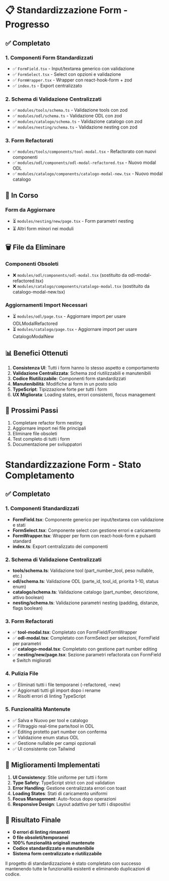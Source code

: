 # 📋 Standardizzazione Form - Progresso

## ✅ Completato

### 1. Componenti Form Standardizzati
- ✅ `FormField.tsx` - Input/textarea generico con validazione
- ✅ `FormSelect.tsx` - Select con opzioni e validazione  
- ✅ `FormWrapper.tsx` - Wrapper con react-hook-form + zod
- ✅ `index.ts` - Export centralizzato

### 2. Schema di Validazione Centralizzati
- ✅ `modules/tools/schema.ts` - Validazione tools con zod
- ✅ `modules/odl/schema.ts` - Validazione ODL con zod
- ✅ `modules/catalogo/schema.ts` - Validazione catalogo con zod
- ✅ `modules/nesting/schema.ts` - Validazione nesting con zod

### 3. Form Refactorati
- ✅ `modules/tools/components/tool-modal.tsx` - Refactorato con nuovi componenti
- ✅ `modules/odl/components/odl-modal-refactored.tsx` - Nuovo modal ODL
- ✅ `modules/catalogo/components/catalogo-modal-new.tsx` - Nuovo modal catalogo

## 🔄 In Corso

### Form da Aggiornare
- ⏳ `modules/nesting/new/page.tsx` - Form parametri nesting
- ⏳ Altri form minori nei moduli

## 🗑️ File da Eliminare

### Componenti Obsoleti
- ❌ `modules/odl/components/odl-modal.tsx` (sostituito da odl-modal-refactored.tsx)
- ❌ `modules/catalogo/components/catalogo-modal.tsx` (sostituito da catalogo-modal-new.tsx)

### Aggiornamenti Import Necessari
- ⏳ `modules/odl/page.tsx` - Aggiornare import per usare ODLModalRefactored
- ⏳ `modules/catalogo/page.tsx` - Aggiornare import per usare CatalogoModalNew

## 📊 Benefici Ottenuti

1. **Consistenza UI**: Tutti i form hanno lo stesso aspetto e comportamento
2. **Validazione Centralizzata**: Schema zod riutilizzabili e manutenibili
3. **Codice Riutilizzabile**: Componenti form standardizzati
4. **Manutenibilità**: Modifiche ai form in un posto solo
5. **TypeScript**: Tipizzazione forte per tutti i form
6. **UX Migliorata**: Loading states, errori consistenti, focus management

## 🎯 Prossimi Passi

1. Completare refactor form nesting
2. Aggiornare import nei file principali
3. Eliminare file obsoleti
4. Test completo di tutti i form
5. Documentazione per sviluppatori 

# Standardizzazione Form - Stato Completamento

## ✅ Completato

### 1. Componenti Standardizzati
- **FormField.tsx**: Componente generico per input/textarea con validazione e stati
- **FormSelect.tsx**: Componente select con gestione errori e caricamento
- **FormWrapper.tsx**: Wrapper per form con react-hook-form e pulsanti standard
- **index.ts**: Export centralizzato dei componenti

### 2. Schema di Validazione Centralizzati
- **tools/schema.ts**: Validazione tool (part_number_tool, peso nullable, etc.)
- **odl/schema.ts**: Validazione ODL (parte_id, tool_id, priorita 1-10, status enum)
- **catalogo/schema.ts**: Validazione catalogo (part_number, descrizione, attivo boolean)
- **nesting/schema.ts**: Validazione parametri nesting (padding, distanze, flags boolean)

### 3. Form Refactorati
- ✅ **tool-modal.tsx**: Completato con FormField/FormWrapper
- ✅ **odl-modal.tsx**: Completato con FormSelect per selezioni, FormField per parametri
- ✅ **catalogo-modal.tsx**: Completato con gestione part number editing
- ✅ **nesting/new/page.tsx**: Sezione parametri refactorata con FormField e Switch migliorati

### 4. Pulizia File
- ✅ Eliminati tutti i file temporanei (-refactored, -new)
- ✅ Aggiornati tutti gli import dopo i rename
- ✅ Risolti errori di linting TypeScript

### 5. Funzionalità Mantenute
- ✅ Salva e Nuovo per tool e catalogo
- ✅ Filtraggio real-time parte/tool in ODL
- ✅ Editing protetto part number con conferma
- ✅ Validazione enum status ODL
- ✅ Gestione nullable per campi opzionali
- ✅ UI consistente con Tailwind

## 🔧 Miglioramenti Implementati

1. **UI Consistency**: Stile uniforme per tutti i form
2. **Type Safety**: TypeScript strict con zod validation
3. **Error Handling**: Gestione centralizzata errori con toast
4. **Loading States**: Stati di caricamento uniformi
5. **Focus Management**: Auto-focus dopo operazioni
6. **Responsive Design**: Layout adattivo per tutti i dispositivi

## 🎯 Risultato Finale

- **0 errori di linting rimanenti**
- **0 file obsoleti/temporanei**
- **100% funzionalità originali mantenute**
- **Codice standardizzato e manutenibile**
- **Sistema form centralizzato e riutilizzabile**

Il progetto di standardizzazione è stato completato con successo mantenendo tutte le funzionalità esistenti e eliminando duplicazioni di codice. 